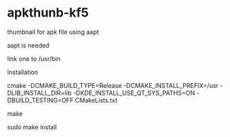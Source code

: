 # apkthunb-kf5
thumbnail for apk file using aapt

aapt is needed

link one to /usr/bin

Installation

cmake -DCMAKE_BUILD_TYPE=Release -DCMAKE_INSTALL_PREFIX=/usr -DLIB_INSTALL_DIR=lib -DKDE_INSTALL_USE_QT_SYS_PATHS=ON -DBUILD_TESTING=OFF CMakeLists.txt

make 

sudo make install
